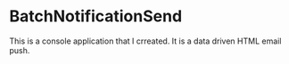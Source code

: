 # BatchNotificationSend
This is a console application that I crreated. It is a data driven HTML email push. 
